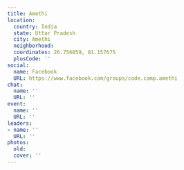 ```yaml
---
title: Amethi
location:
  country: India
  state: Uttar Pradesh
  city: Amethi
  neighborhood: 
  coordinates: 26.756059, 81.157675
  plusCode: ''
social:
  name: Facebook
  URL: https://www.facebook.com/groups/code.camp.amethi
chat:
  name: ''
  URL: ''
event:
  name: ''
  URL: ''
leaders:
- name: ''
  URL: ''
photos:
  old: 
  cover: ''
---
```


